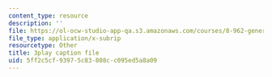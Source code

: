 ```yaml
---
content_type: resource
description: ''
file: https://ol-ocw-studio-app-qa.s3.amazonaws.com/courses/8-962-general-relativity-spring-2020/5ff2c5cf93975c83808cc095ed5a8a09_9lIgAPvppk0.vtt
file_type: application/x-subrip
resourcetype: Other
title: 3play caption file
uid: 5ff2c5cf-9397-5c83-808c-c095ed5a8a09
---
```

